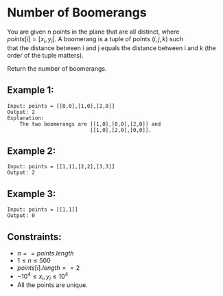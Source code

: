# Number of Boomerangs

You are given n points in the plane that are all distinct, where  
$points[i] = [x_i, y_i]$. A boomerang is a tuple of points $(i, j, k)$ such  
that the distance between i and j equals the distance between i and k (the  
order of the tuple matters).

Return the number of boomerangs.

 

## Example 1:

    Input: points = [[0,0],[1,0],[2,0]]
    Output: 2
    Explanation: 
        The two boomerangs are [[1,0],[0,0],[2,0]] and 
                               [[1,0],[2,0],[0,0]].

## Example 2:

    Input: points = [[1,1],[2,2],[3,3]]
    Output: 2
    
## Example 3:

    Input: points = [[1,1]]
    Output: 0
    
 

## Constraints:

* $n == points.length$
* $1 \le n \le 500$
* $points[i].length == 2$
* $-10^4 \le x_i, y_i \le 10^4$
* All the points are unique.



